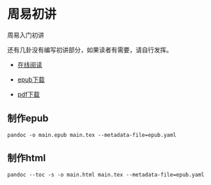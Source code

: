 # 周易初讲

周易入门初讲

还有几卦没有编写初讲部分，如果读者有需要，请自行发挥。


- [在线阅读](https://a358003542.github.io/articles/zhou-yi-chu-jiang.html)

- [epub下载](https://github.com/a358003542/zhouyi/releases/download/0.1/main.epub)

- [pdf下载](https://github.com/a358003542/zhouyi/releases/download/0.1/main.pdf)


## 制作epub

```
pandoc -o main.epub main.tex --metadata-file=epub.yaml
```

## 制作html

```
pandoc --toc -s -o main.html main.tex --metadata-file=epub.yaml
```



